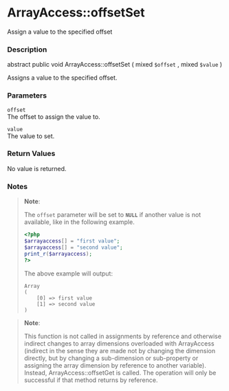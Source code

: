 ArrayAccess::offsetSet
======================

Assign a value to the specified offset

### Description

<span class="modifier">abstract</span> <span
class="modifier">public</span> <span class="type">void</span> <span
class="methodname">ArrayAccess::offsetSet</span> ( <span
class="methodparam"><span class="type">mixed</span> `$offset`</span> ,
<span class="methodparam"><span class="type">mixed</span>
`$value`</span> )

Assigns a value to the specified offset.

### Parameters

`offset`  
The offset to assign the value to.

`value`  
The value to set.

### Return Values

No value is returned.

### Notes

> **Note**:
>
> The `offset` parameter will be set to **`NULL`** if another value is
> not available, like in the following example.
>
> ``` php
> <?php
> $arrayaccess[] = "first value";
> $arrayaccess[] = "second value";
> print_r($arrayaccess);
> ?>
> ```
>
> The above example will output:
>
>     Array
>     (
>         [0] => first value
>         [1] => second value
>     )

> **Note**:
>
> This function is not called in assignments by reference and otherwise
> indirect changes to array dimensions overloaded with <span
> class="classname">ArrayAccess</span> (indirect in the sense they are
> made not by changing the dimension directly, but by changing a
> sub-dimension or sub-property or assigning the array dimension by
> reference to another variable). Instead, <span
> class="function">ArrayAccess::offsetGet</span> is called. The
> operation will only be successful if that method returns by reference.
